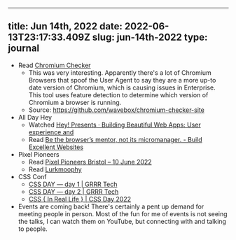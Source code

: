 
---
title: Jun 14th, 2022 
date: 2022-06-13T23:17:33.409Z
slug: jun-14th-2022
type: journal
---
* Read [Chromium Checker](https://chromiumchecker.com/)
  * This was very interesting. Apparently there's a lot of Chromium Browsers that spoof the User Agent to say they are a more up-to date version of Chromium, which is causing issues in Enterprise. This tool uses feature detection to determine which version of Chromium a browser is running.
  * Source: https://github.com/wavebox/chromium-checker-site
* All Day Hey
  * Watched [Hey! Presents · Building Beautiful Web Apps: User experience and](https://heypresents.com/talks/building-beautiful-web-apps-user-experience-and-visual-design-best-practices-for-pwas)
  * Read [Be the browser’s mentor, not its micromanager. - Build Excellent Websites](https://buildexcellentwebsit.es/)
* Pixel Pioneers
  * Read [Pixel Pioneers Bristol – 10 June 2022](https://pixelpioneers.co/events/bristol-2022)
  * Read [Lurkmoophy](https://www.lurkmoophy.com/writing/weeknotes-front-end-conferences-and-millennial-angst)
* CSS Conf
  * [CSS DAY — day 1 | GRRR Tech](https://grrr.tech/posts/2022/css-day-day-1/)
  * [CSS DAY — day 2 | GRRR Tech](https://grrr.tech/posts/2022/css-day-day-2/)
  * [CSS { In Real Life } | CSS Day 2022](https://css-irl.info/css-day-2022/)
* Events are coming back! There's certainly a pent up demand for meeting people in person. Most of the fun for me of events is not seeing the talks, I can watch them on YouTube, but connecting with and talking to people.

